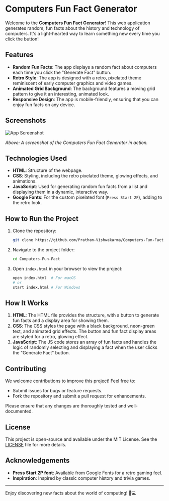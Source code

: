 # Computers Fun Fact Generator

Welcome to the **Computers Fun Fact Generator**! This web application generates random, fun facts about the history and technology of computers. It's a light-hearted way to learn something new every time you click the button!

## Features

- **Random Fun Facts**: The app displays a random fact about computers each time you click the "Generate Fact" button.
- **Retro Style**: The app is designed with a retro, pixelated theme reminiscent of early computer graphics and video games.
- **Animated Grid Background**: The background features a moving grid pattern to give it an interesting, animated look.
- **Responsive Design**: The app is mobile-friendly, ensuring that you can enjoy fun facts on any device.

## Screenshots

![App Screenshot](assets/screenshot.png)

*Above: A screenshot of the Computers Fun Fact Generator in action.*

## Technologies Used

- **HTML**: Structure of the webpage.
- **CSS**: Styling, including the retro pixelated theme, glowing effects, and animations.
- **JavaScript**: Used for generating random fun facts from a list and displaying them in a dynamic, interactive way.
- **Google Fonts**: For the custom pixelated font (`Press Start 2P`), adding to the retro look.

## How to Run the Project

1. Clone the repository:
    ```bash
    git clone https://github.com/Pratham-Vishwakarma/Computers-Fun-Fact.git
    ```

2. Navigate to the project folder:
    ```bash
    cd Computers-Fun-Fact
    ```

3. Open `index.html` in your browser to view the project:
    ```bash
    open index.html  # For macOS
    # or
    start index.html # For Windows
    ```

## How It Works

1. **HTML**: The HTML file provides the structure, with a button to generate fun facts and a display area for showing them.
2. **CSS**: The CSS styles the page with a black background, neon-green text, and animated grid effects. The button and fun fact display areas are styled for a retro, glowing effect.
3. **JavaScript**: The JS code stores an array of fun facts and handles the logic of randomly selecting and displaying a fact when the user clicks the "Generate Fact" button.

## Contributing

We welcome contributions to improve this project! Feel free to:

- Submit issues for bugs or feature requests.
- Fork the repository and submit a pull request for enhancements.

Please ensure that any changes are thoroughly tested and well-documented.

## License

This project is open-source and available under the MIT License. See the [LICENSE](LICENSE) file for more details.

## Acknowledgements

- **Press Start 2P font**: Available from Google Fonts for a retro gaming feel.
- **Inspiration**: Inspired by classic computer history and trivia games.

---

Enjoy discovering new facts about the world of computing! 🚀💻
